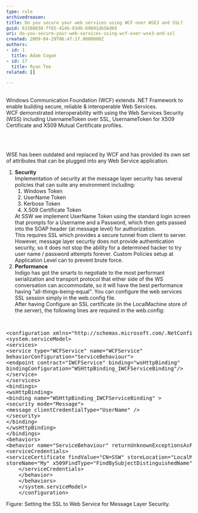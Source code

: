 ```yaml
---
type: rule
archivedreason: 
title: Do you secure your web services using WCF over WSE3 and SSL?
guid: 63388838-ff65-414b-83db-69691db56d69
uri: do-you-secure-your-web-services-using-wcf-over-wse3-and-ssl
created: 2009-04-29T06:47:17.0000000Z
authors:
- id: 1
  title: Adam Cogan
- id: 17
  title: Ryan Tee
related: []

---
```




  <br>
Windows Communication Foundation (WCF) extends .NET Framework to enable building secure, reliable &amp; interoperable Web Services.<br>
WCF demonstrated interoperability with using the Web Services Security (WSS) including UsernameToken over SSL, UsernameToken for X509 Certificate and X509 Mutual Certificate profiles. 

<br><excerpt class='endintro'></excerpt><br>

  <p>WSE has been outdated and replaced by WCF and has provided its own set of attributes that can be plugged into any Web Service application. </p>
<ol>
    <li><b>Security</b> <br>
    Implementation of security at the message layer security has several policies that can suite any environment including&#58;
    <ol>
        <li>Windows Token </li>
        <li>UserName Token </li>
        <li>Kerbose Token </li>
        <li>X.509 Certificate Token </li>
    </ol>
    At SSW we implement UserName Token using the standard login screen that prompts for a Username and a Password, which then gets passed into the SOAP header (at message level) for authorization.<br>
    This requires SSL which provides a secure tunnel from client to server.<br>
    However, message layer securtiy does not provide authentication security, so it does not stop the ability for a determined hacker to try user name / password attempts forever. Custom Policies setup at Application Level can to prevent brute force. </li>
    <li><b>Performance</b> <br>
    Indigo has got the smarts to negotiate to the most performant serialization and transport protocol that either side of the WS conversation can accommodate, so it will have the best performance having &quot;all-things-being-equal&quot;. You can configure the web services SSL session simply in the web.config file.<br>
    After having Configure an SSL certificate (in the LocalMachine store of the server), the following lines are required in the web.config&#58; </li>
</ol>
<p>&#160;</p>
<pre class="brush&#58;c-sharp">&lt;configuration xmlns=&quot;http&#58;//schemas.microsoft.com/.NetConfiguration/v2.0&quot;&gt;
&lt;system.serviceModel&gt;
&lt;services&gt;
&lt;service type=&quot;WCFService&quot; name=&quot;WCFService&quot;
behaviorConfiguration=&quot;ServiceBehaviour&quot;&gt;
&lt;endpoint contract=&quot;IWCFService&quot; binding=&quot;wsHttpBinding&quot;
bindingConfiguration=&quot;WSHttpBinding_IWCFServiceBinding&quot;/&gt;
&lt;/service&gt;
&lt;/services&gt;
&lt;bindings&gt;
&lt;wsHttpBinding&gt;
&lt;binding name=&quot;WSHttpBinding_IWCFServiceBinding&quot; &gt;
&lt;security mode=&quot;Message&quot;&gt;
&lt;message clientCredentialType=&quot;UserName&quot; /&gt;
&lt;/security&gt;
&lt;/binding&gt;
&lt;/wsHttpBinding&gt;
&lt;/bindings&gt;
&lt;behaviors&gt;
&lt;behavior name=&quot;ServiceBehaviour&quot; returnUnknownExceptionsAsFaults=&quot;true&quot; &gt;
&lt;serviceCredentials&gt;
&lt;serviceCertificate findValue=&quot;CN=SSW&quot; storeLocation=&quot;LocalMachine&quot;             
storeName=&quot;My&quot; x509FindType=&quot;FindBySubjectDistinguishedName&quot;/&gt;
    &lt;/serviceCredentials&gt;
    &lt;/behavior&gt;
    &lt;/behaviors&gt;
    &lt;/system.serviceModel&gt;
    &lt;/configuration&gt;     </pre>
<span class="ms-rteCustom-FigureGood">Figure&#58; Setting the SSL to Web Service for Message Layer Security.</span>



